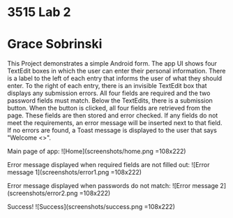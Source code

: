 # 3515 Lab 2
# Grace Sobrinski

This Project demonstrates a simple Android form. The app UI shows four TextEdit boxes in which the 
user can enter their personal information. There is a label to the left of each entry that informs
the user of what they should enter. To the right of each entry, there is an invisible TextEdit box
that displays any submission errors. All four fields are required and the two password fields must
match. Below the TextEdits, there is a submission button. When the button is clicked, all four 
fields are retrieved from the page. These fields are then stored and error checked. If any fields 
do not meet the requirements, an error message will be inserted next to that field. If no errors are
found, a Toast message is displayed to the user that says "Welcome <<name>>". 

Main page of app:
![Home](screenshots/home.png =108x222)

Error message displayed when required fields are not filled out:
![Error message 1](screenshots/error1.png =108x222)

Error message displayed when passwords do not match:
![Error message 2](screenshots/error2.png =108x222)

Success!
![Success](screenshots/success.png =108x222)